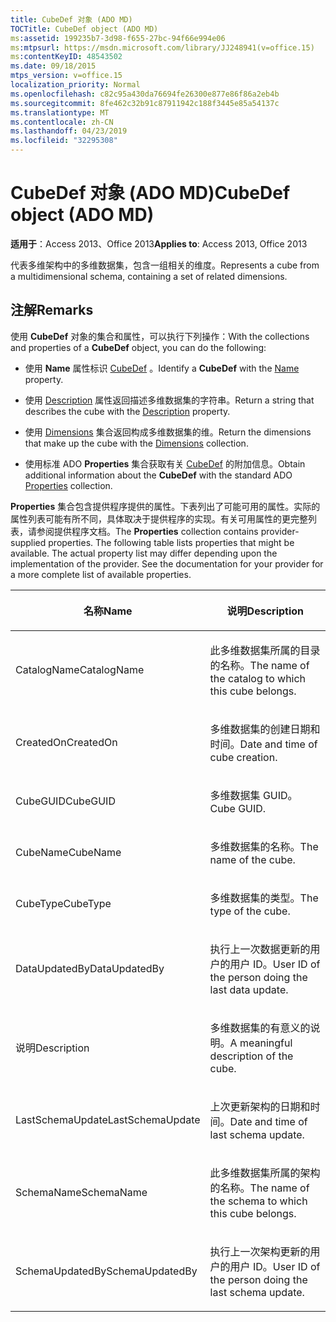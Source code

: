 ```yaml
---
title: CubeDef 对象 (ADO MD)
TOCTitle: CubeDef object (ADO MD)
ms:assetid: 199235b7-3d98-f655-27bc-94f66e994e06
ms:mtpsurl: https://msdn.microsoft.com/library/JJ248941(v=office.15)
ms:contentKeyID: 48543502
ms.date: 09/18/2015
mtps_version: v=office.15
localization_priority: Normal
ms.openlocfilehash: c82c95a430da76694fe26300e877e86f86a2eb4b
ms.sourcegitcommit: 8fe462c32b91c87911942c188f3445e85a54137c
ms.translationtype: MT
ms.contentlocale: zh-CN
ms.lasthandoff: 04/23/2019
ms.locfileid: "32295308"
---
```

# <a name="cubedef-object-ado-md"></a><span data-ttu-id="eb19a-102">CubeDef 对象 (ADO MD)</span><span class="sxs-lookup"><span data-stu-id="eb19a-102">CubeDef object (ADO MD)</span></span>


<span data-ttu-id="eb19a-103">**适用于**：Access 2013、Office 2013</span><span class="sxs-lookup"><span data-stu-id="eb19a-103">**Applies to**: Access 2013, Office 2013</span></span>

<span data-ttu-id="eb19a-104">代表多维架构中的多维数据集，包含一组相关的维度。</span><span class="sxs-lookup"><span data-stu-id="eb19a-104">Represents a cube from a multidimensional schema, containing a set of related dimensions.</span></span>

## <a name="remarks"></a><span data-ttu-id="eb19a-105">注解</span><span class="sxs-lookup"><span data-stu-id="eb19a-105">Remarks</span></span>

<span data-ttu-id="eb19a-106">使用 **CubeDef** 对象的集合和属性，可以执行下列操作：</span><span class="sxs-lookup"><span data-stu-id="eb19a-106">With the collections and properties of a **CubeDef** object, you can do the following:</span></span>

  - <span data-ttu-id="eb19a-107">使用 **Name** 属性标识 [CubeDef](name-property-ado-md.md) 。</span><span class="sxs-lookup"><span data-stu-id="eb19a-107">Identify a **CubeDef** with the [Name](name-property-ado-md.md) property.</span></span>

  - <span data-ttu-id="eb19a-108">使用 [Description](description-property-ado-md.md) 属性返回描述多维数据集的字符串。</span><span class="sxs-lookup"><span data-stu-id="eb19a-108">Return a string that describes the cube with the [Description](description-property-ado-md.md) property.</span></span>

  - <span data-ttu-id="eb19a-109">使用 [Dimensions](dimensions-collection-ado-md.md) 集合返回构成多维数据集的维。</span><span class="sxs-lookup"><span data-stu-id="eb19a-109">Return the dimensions that make up the cube with the [Dimensions](dimensions-collection-ado-md.md) collection.</span></span>

  - <span data-ttu-id="eb19a-110">使用标准 ADO **Properties** 集合获取有关 [CubeDef](properties-collection-ado.md) 的附加信息。</span><span class="sxs-lookup"><span data-stu-id="eb19a-110">Obtain additional information about the **CubeDef** with the standard ADO [Properties](properties-collection-ado.md) collection.</span></span>

<span data-ttu-id="eb19a-p101">**Properties** 集合包含提供程序提供的属性。下表列出了可能可用的属性。实际的属性列表可能有所不同，具体取决于提供程序的实现。有关可用属性的更完整列表，请参阅提供程序文档。</span><span class="sxs-lookup"><span data-stu-id="eb19a-p101">The **Properties** collection contains provider-supplied properties. The following table lists properties that might be available. The actual property list may differ depending upon the implementation of the provider. See the documentation for your provider for a more complete list of available properties.</span></span>

<table>
<colgroup>
<col style="width: 50%" />
<col style="width: 50%" />
</colgroup>
<thead>
<tr class="header">
<th><p><span data-ttu-id="eb19a-115">名称</span><span class="sxs-lookup"><span data-stu-id="eb19a-115">Name</span></span></p></th>
<th><p><span data-ttu-id="eb19a-116">说明</span><span class="sxs-lookup"><span data-stu-id="eb19a-116">Description</span></span></p></th>
</tr>
</thead>
<tbody>
<tr class="odd">
<td><p><span data-ttu-id="eb19a-117">CatalogName</span><span class="sxs-lookup"><span data-stu-id="eb19a-117">CatalogName</span></span></p></td>
<td><p><span data-ttu-id="eb19a-118">此多维数据集所属的目录的名称。</span><span class="sxs-lookup"><span data-stu-id="eb19a-118">The name of the catalog to which this cube belongs.</span></span></p></td>
</tr>
<tr class="even">
<td><p><span data-ttu-id="eb19a-119">CreatedOn</span><span class="sxs-lookup"><span data-stu-id="eb19a-119">CreatedOn</span></span></p></td>
<td><p><span data-ttu-id="eb19a-120">多维数据集的创建日期和时间。</span><span class="sxs-lookup"><span data-stu-id="eb19a-120">Date and time of cube creation.</span></span></p></td>
</tr>
<tr class="odd">
<td><p><span data-ttu-id="eb19a-121">CubeGUID</span><span class="sxs-lookup"><span data-stu-id="eb19a-121">CubeGUID</span></span></p></td>
<td><p><span data-ttu-id="eb19a-122">多维数据集 GUID。</span><span class="sxs-lookup"><span data-stu-id="eb19a-122">Cube GUID.</span></span></p></td>
</tr>
<tr class="even">
<td><p><span data-ttu-id="eb19a-123">CubeName</span><span class="sxs-lookup"><span data-stu-id="eb19a-123">CubeName</span></span></p></td>
<td><p><span data-ttu-id="eb19a-124">多维数据集的名称。</span><span class="sxs-lookup"><span data-stu-id="eb19a-124">The name of the cube.</span></span></p></td>
</tr>
<tr class="odd">
<td><p><span data-ttu-id="eb19a-125">CubeType</span><span class="sxs-lookup"><span data-stu-id="eb19a-125">CubeType</span></span></p></td>
<td><p><span data-ttu-id="eb19a-126">多维数据集的类型。</span><span class="sxs-lookup"><span data-stu-id="eb19a-126">The type of the cube.</span></span></p></td>
</tr>
<tr class="even">
<td><p><span data-ttu-id="eb19a-127">DataUpdatedBy</span><span class="sxs-lookup"><span data-stu-id="eb19a-127">DataUpdatedBy</span></span></p></td>
<td><p><span data-ttu-id="eb19a-128">执行上一次数据更新的用户的用户 ID。</span><span class="sxs-lookup"><span data-stu-id="eb19a-128">User ID of the person doing the last data update.</span></span></p></td>
</tr>
<tr class="odd">
<td><p><span data-ttu-id="eb19a-129">说明</span><span class="sxs-lookup"><span data-stu-id="eb19a-129">Description</span></span></p></td>
<td><p><span data-ttu-id="eb19a-130">多维数据集的有意义的说明。</span><span class="sxs-lookup"><span data-stu-id="eb19a-130">A meaningful description of the cube.</span></span></p></td>
</tr>
<tr class="even">
<td><p><span data-ttu-id="eb19a-131">LastSchemaUpdate</span><span class="sxs-lookup"><span data-stu-id="eb19a-131">LastSchemaUpdate</span></span></p></td>
<td><p><span data-ttu-id="eb19a-132">上次更新架构的日期和时间。</span><span class="sxs-lookup"><span data-stu-id="eb19a-132">Date and time of last schema update.</span></span></p></td>
</tr>
<tr class="odd">
<td><p><span data-ttu-id="eb19a-133">SchemaName</span><span class="sxs-lookup"><span data-stu-id="eb19a-133">SchemaName</span></span></p></td>
<td><p><span data-ttu-id="eb19a-134">此多维数据集所属的架构的名称。</span><span class="sxs-lookup"><span data-stu-id="eb19a-134">The name of the schema to which this cube belongs.</span></span></p></td>
</tr>
<tr class="even">
<td><p><span data-ttu-id="eb19a-135">SchemaUpdatedBy</span><span class="sxs-lookup"><span data-stu-id="eb19a-135">SchemaUpdatedBy</span></span></p></td>
<td><p><span data-ttu-id="eb19a-136">执行上一次架构更新的用户的用户 ID。</span><span class="sxs-lookup"><span data-stu-id="eb19a-136">User ID of the person doing the last schema update.</span></span></p></td>
</tr>
</tbody>
</table>

